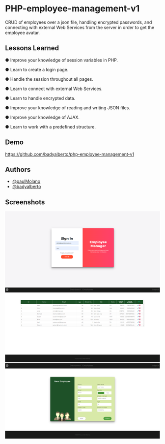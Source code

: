 # PHP-employee-management-v1

CRUD of employees over a json file, handling encrypted passwords, and connecting with external Web Services from the server in order to get the employee avatar.

## Lessons Learned

● Improve your knowledge of session variables in PHP.

● Learn to create a login page.

● Handle the session throughout all pages.

● Learn to connect with external Web Services.

● Learn to handle encrypted data.

● Improve your knowledge of reading and writing JSON files.

● Improve your knowledge of AJAX.

● Learn to work with a predefined structure.

## Demo

https://github.com/badyalberto/php-employee-management-v1

## Authors

- [@paulMolano](https://github.com/paulMolano)
- [@badyalberto](https://github.com/badyalberto)

## Screenshots

![App Screenshot](./assets/images/login.png)
![App Screenshot](./assets/images/dashboard.png)
![App Screenshot](./assets/images/employee.png)
